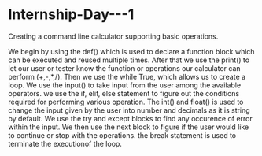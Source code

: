 # Internship-Day---1
Creating a command line calculator supporting basic operations.

We begin by using the def() which is used to declare a function block which can be executed  and reused multiple times.
After that we use the print() to let our user or tester know the function or operations our calculator can perform (+,-,*,/).
Then we use the while True, which allows us to create a loop.
We use the input() to take input from the user among the available operators.
we use the if, elif, else statement  to figure out the conditions required for performing various operation.
The int() and float() is used to change the input given by the user into number and decimals as it is string by default.
We use the try and except blocks to find any occurence of error within the input.
We then use the next block to figure if the user would like to continue or stop with the operations.
the break statement is used to terminate the executionof the loop.
